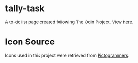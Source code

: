 # tally-task
A to-do list page created following The Odin Project. View [here](https://triangular100.github.io/tally-task/).

# Icon Source
Icons used in this project were retrieved from [Pictogrammers](https://pictogrammers.com/).